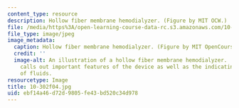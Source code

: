 ```yaml
---
content_type: resource
description: Hollow fiber membrane hemodialyzer. (Figure by MIT OCW.)
file: /media/https%3A/open-learning-course-data-rc.s3.amazonaws.com/10-302-transport-processes-fall-2004/ebf14a46d72d9805fe43bd520c34d978_10-302f04.jpg
file_type: image/jpeg
image_metadata:
  caption: Hollow fiber membrane hemodialyzer. (Figure by MIT OpenCourseWare.)
  credit: ''
  image-alt: An illustration of a hollow fiber membrane hemodialyzer.  The illustration
    calls out important features of the device as well as the indicating the flow
    of fluids.
resourcetype: Image
title: 10-302f04.jpg
uid: ebf14a46-d72d-9805-fe43-bd520c34d978
---
```

